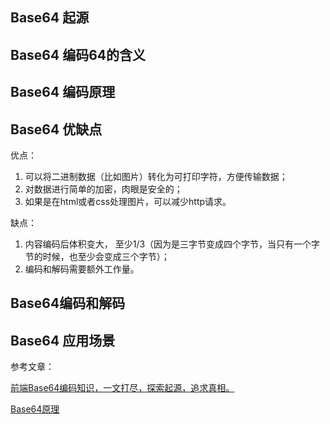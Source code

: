 ## Base64 起源

## Base64 编码64的含义

## Base64 编码原理

## Base64 优缺点

优点：
1. 可以将二进制数据（比如图片）转化为可打印字符，方便传输数据；
2. 对数据进行简单的加密，肉眼是安全的；
3. 如果是在html或者css处理图片，可以减少http请求。

缺点：
1. 内容编码后体积变大， 至少1/3（因为是三字节变成四个字节，当只有一个字节的时候，也至少会变成三个字节）；
2. 编码和解码需要额外工作量。

## Base64编码和解码

## Base64 应用场景



参考文章：

[前端Base64编码知识，一文打尽，探索起源，追求真相。](https://juejin.cn/post/6989391487200919566)

[Base64原理](https://juejin.cn/post/6844903698045370376)